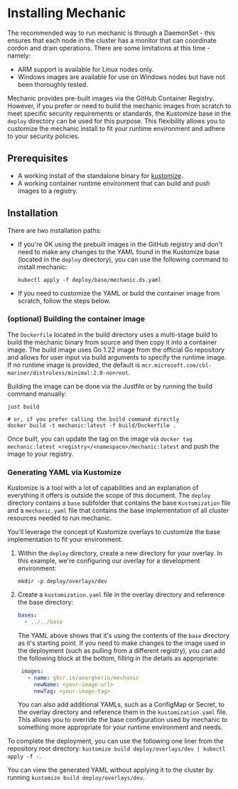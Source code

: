 # Installing Mechanic

The recommended way to run mechanic is through a DaemonSet - this ensures that each node in the cluster has a monitor that
can coordinate cordon and drain operations. There are some limitations at this time - namely:

- ARM support is available for Linux nodes only.
- Windows images are available for use on Windows nodes but have not been thoroughly tested.

Mechanic provides pre-built images via the GitHub Container Registry. However, if you prefer or need to build the mechanic images from scratch to meet specific security requirements or standards, the Kustomize base in the `deploy` directory can be used for this purpose. This flexibility allows you to customize the mechanic install to fit your runtime environment and adhere to your security policies.

## Prerequisites

- A working install of the standalone binary for [kustomize](https://kustomize.io/).
- A working container runtime environment that can build and push images to a registry.

## Installation

There are two installation paths:

- If you're OK using the prebuilt images in the GitHub registry and don't need to make any changes to the YAML found in the Kustomize base (located in the `deploy` directory), you can use the following command to install mechanic:

  ```shell
  kubectl apply -f deploy/base/mechanic.ds.yaml
  ```

- If you need to customize the YAML or build the container image from scratch, follow the steps below.

### (optional) Building the container image

The `Dockerfile` located in the build directory uses a multi-stage build to build the mechanic binary from source and then copy it into a
container image. The build image uses Go 1.22 image from the official Go repository and allows for user input via build arguments to
specify the runtime image. If no runtime image is provided, the default is `mcr.microsoft.com/cbl-mariner/distroless/minimal:2.0-nonroot`.

Building the image can be done via the Justfile or by running the build command manually:

```shell
just build

# or, if you prefer calling the build command directly
docker build -t mechanic:latest -f build/Dockerfile .
```

Once built, you can update the tag on the image via `docker tag mechanic:latest <registry>/<namespace>/mechanic:latest` and push the image to your registry.

### Generating YAML via Kustomize

Kustomize is a tool with a lot of capabilities and an explanation of everything it offers is outside the scope of this document. The `deploy` directory
contains a `base` subfolder that contains the base `Kustomization` file and a `mechanic.yaml` file that contains the base implementation of
all cluster resources needed to run mechanic.

You'll leverage the concept of Kustomize overlays to customize the base implementation to fit your environment.

1. Within the `deploy` directory, create a new directory for your overlay. In this example, we're configuring our overlay for a development environment:

   ```shell
   mkdir -p deploy/overlays/dev
   ```

2. Create a `kustomization.yaml` file in the overlay directory and reference the base directory:

   ```yaml
   bases:
     - ../../base
   ```

   The YAML above shows that it's using the contents of the `base` directory as it's starting point. If you need to make changes to the image used in the deployment (such as pulling from a different registry), you can add the following block at the bottom, filling in the details as appropriate:

   ```yaml
    images:
      - name: ghcr.io/amargherio/mechanic
        newName: <your-image-url>
        newTag: <your-image-tag>
    ```

   You can also add additional YAMLs, such as a ConfigMap or Secret, to the overlay directory and reference them in the `kustomization.yaml` file. This allows you to override the base configuration used by mechanic to something more appropriate for your runtime environment and needs.

To complete the deployment, you can use the following one liner from the repository root directory: `kustomize build deploy/overlays/dev | kubectl apply -f -`.

You can view the generated YAML without applying it to the cluster by running `kustomize build deploy/overlays/dev`.
